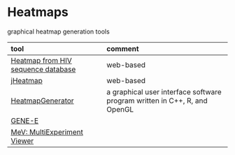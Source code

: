 # Heatmaps

graphical heatmap generation tools

|tool       |comment    |
|:----------|:----------|
|[Heatmap from HIV sequence database](http://www.hiv.lanl.gov/content/sequence/HEATMAP/heatmap.html)|web-based|
|[jHeatmap](http://jheatmap.github.io/jheatmap/)|web-based|
|[HeatmapGenerator](https://github.com/Bohdan-Khomtchouk/HeatmapGenerator)|a graphical user interface software program written in C++, R, and OpenGL|
|[GENE-E](http://www.broadinstitute.org/cancer/software/GENE-E/)||
|[MeV: MultiExperiment Viewer](http://www.tm4.org/mev.html)||
